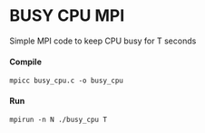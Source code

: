 # BUSY CPU MPI
Simple MPI code to keep CPU busy for T seconds

#### Compile

`mpicc busy_cpu.c -o busy_cpu`

#### Run

`mpirun -n N ./busy_cpu T`

